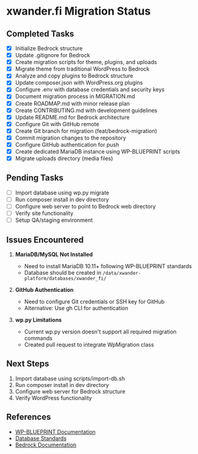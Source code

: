 # xwander.fi Migration Status

## Completed Tasks

- [x] Initialize Bedrock structure
- [x] Update .gitignore for Bedrock
- [x] Create migration scripts for theme, plugins, and uploads
- [x] Migrate theme from traditional WordPress to Bedrock
- [x] Analyze and copy plugins to Bedrock structure
- [x] Update composer.json with WordPress.org plugins
- [x] Configure .env with database credentials and security keys
- [x] Document migration process in MIGRATION.md
- [x] Create ROADMAP.md with minor release plan
- [x] Create CONTRIBUTING.md with development guidelines
- [x] Update README.md for Bedrock architecture
- [x] Configure Git with GitHub remote
- [x] Create Git branch for migration (feat/bedrock-migration)
- [x] Commit migration changes to the repository
- [x] Configure GitHub authentication for push
- [x] Create dedicated MariaDB instance using WP-BLUEPRINT scripts
- [x] Migrate uploads directory (media files)

## Pending Tasks

- [ ] Import database using wp.py migrate
- [ ] Run composer install in dev directory
- [ ] Configure web server to point to Bedrock web directory
- [ ] Verify site functionality
- [ ] Setup QA/staging environment

## Issues Encountered

1. **MariaDB/MySQL Not Installed**
   - Need to install MariaDB 10.11+ following WP-BLUEPRINT standards
   - Database should be created in `/data/xwander-platform/databases/xwander_fi/`

2. **GitHub Authentication**
   - Need to configure Git credentials or SSH key for GitHub
   - Alternative: Use gh CLI for authentication

3. **wp.py Limitations**
   - Current wp.py version doesn't support all required migration commands
   - Created pull request to integrate WpMigration class

## Next Steps

1. Import database using scripts/import-db.sh
2. Run composer install in dev directory
3. Configure web server for Bedrock structure
4. Verify WordPress functionality

## References

- [WP-BLUEPRINT Documentation](/srv/xwander-platform/docs/wp-blueprint.md)
- [Database Standards](/srv/xwander-platform/docs/wp-blueprint-database.md)
- [Bedrock Documentation](https://roots.io/bedrock/docs/)